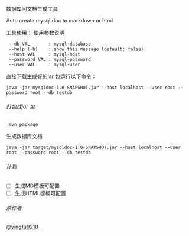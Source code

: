 数据库问文档生成工具

Auto create mysql doc to markdown or html

工具使用：
使用参数说明

```
 --db VAL       : mysql-database
 --help (-h)    : show this message (default: false)
 --host VAL     : mysql-host
 --password VAL : mysql-password
 --user VAL     : mysql-user
```

直接下载生成好的jar 包运行以下命令：

```
java -jar mysqldoc-1.0-SNAPSHOT.jar --host localhost --user root --password root --db testdb
```


######  打包成jar 包 
```
 mvn package

```

生成数据库文档
```
java -jar target/mysqldoc-1.0-SNAPSHOT.jar --host localhost --user root --password root --db testdb
```

###### 计划
- [ ] 生成MD模板可配置
- [ ] 生成HTML模板可配置

######  原作者

[@yingfu9218](https://github.com/yingfu9218/mysqldoc)

